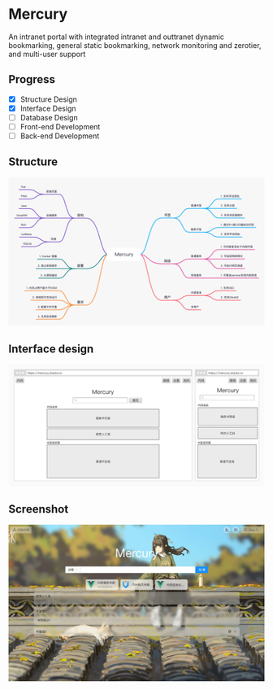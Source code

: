 # Mercury
An intranet portal with integrated intranet and outtranet dynamic bookmarking, general static bookmarking, network monitoring and zerotier, and multi-user support

## Progress 

- [X] Structure Design
- [X] Interface Design
- [ ] Database Design
- [ ] Front-end Development
- [ ] Back-end Development

## Structure
![](doc/structure.png)

## Interface design
![](doc/ui.png)

## Screenshot
![](doc/demo1.jpeg)